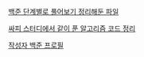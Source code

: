 [백준 단계별로 풀어보기 정리해둔 파일](Baekjoon/Step.md)

[싸피 스터디에서 같이 푼 알고리즘 코드 정리](baekjoon/SSAFY_11th_study)

[작성자 백준 프로필](https://www.acmicpc.net/user/findurwind)

